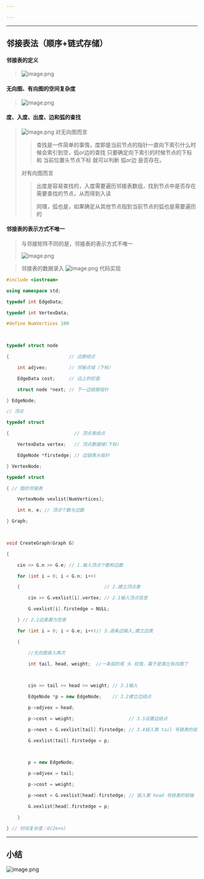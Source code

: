 ```yaml
---

---
```


---
邻接表法（顺序+链式存储）
---

#### 邻接表的定义
>![image.png](https://s2.loli.net/2023/10/19/89SkNI7EzdDKZpQ.png)

#### 无向图、有向图的空间复杂度
>![image.png](https://s2.loli.net/2023/10/19/fBLkW3Zc4oCpTIb.png)

#### 度、入度、出度、边和弧的查找
>![image.png](https://s2.loli.net/2023/10/19/EpOJnu6X9xtk31M.png)
>对无向图而言
> >查找是一件简单的事情，度即是当前节点的指针一直向下索引什么时候会索引到空，弧or边的查找 只要确定向下索引的时候节点的下标 和 当前位置头节点下标 就可以判断 弧or边 是否存在。
>
>对有向图而言
>>出度是容易查找的，入度需要遍历邻接表数组，找到节点中是否存在 需要查找的节点，从而得到入读
>>
>>同理，弧也是，如果确定从其他节点指到当前节点的弧也是需要遍历的


#### 邻接表的表示方式不唯一
>与邻接矩阵不同的是，邻接表的表示方式不唯一
>
>![image.png](https://s2.loli.net/2023/10/19/jrqxpgN1ZCkSR9F.png)

> 邻接表的数据录入
> ![image.png](https://s2.loli.net/2023/10/23/ED63mizYIxrNZXl.png)
代码实现
```c++
#include <iostream>

using namespace std;

typedef int EdgeData;

typedef int VertexData;

#define NumVertices 100

  

typedef struct node

{                      // 边表结点

    int adjvex;        // 邻接点域（下标）

    EdgeData cost;     // 边上的权值

    struct node *next; // 下一边链接指针

} EdgeNode;

// 顶点

typedef struct

{                        // 顶点表结点

    VertexData vertex;   // 顶点数据域(下标)

    EdgeNode *firstedge; // 边链表头指针

} VertexNode;

typedef struct

{ // 图的邻接表

    VertexNode vexlist[NumVertices];

    int n, e; // 顶点个数与边数

} Graph;

  

void CreateGraph(Graph G)

{

    cin >> G.n >> G.e; // 1.输入顶点个数和边数

    for (int i = 0; i < G.n; i++)

    {                               // 2.建立顶点表

        cin >> G.vexlist[i].vertex; // 2.1输入顶点信息

        G.vexlist[i].firstedge = NULL;

    } // 2.2边表置为空表

    for (int i = 0; i < G.e; i++)// 3.逐条边输入,建立边表

    {                

        //无向图录入两次

        int tail, head, weight;  //一条弧的尾 头 权值，属于是类比有向图了  

  

        cin >> tail >> head >> weight; // 3.1输入

        EdgeNode *p = new EdgeNode;    // 3.2建立边结点

        p->adjvex = head;

        p->cost = weight;                    // 3.3设置边结点

        p->next = G.vexlist[tail].firstedge; // 3.4链入第 tail 号链表的前端

        G.vexlist[tail].firstedge = p;

  

        p = new EdgeNode;

        p->adjvex = tail;

        p->cost = weight;

        p->next = G.vexlist[head].firstedge; // 链入第 head 号链表的前端

        G.vexlist[head].firstedge = p;

    }

} // 时间复杂度：O(2e+n)
```




---
小结
---
![image.png](https://s2.loli.net/2023/10/19/V4qwNO9sQFB1P2J.png)



